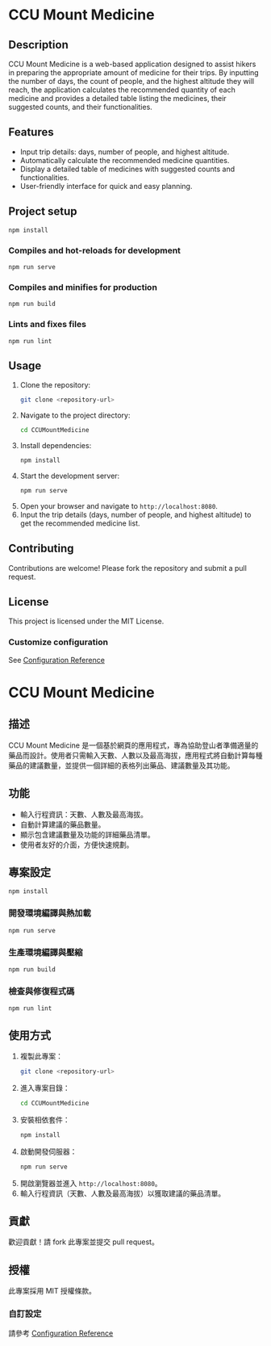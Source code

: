 # CCU Mount Medicine

## Description
CCU Mount Medicine is a web-based application designed to assist hikers in preparing the appropriate amount of medicine for their trips. By inputting the number of days, the count of people, and the highest altitude they will reach, the application calculates the recommended quantity of each medicine and provides a detailed table listing the medicines, their suggested counts, and their functionalities.

## Features
- Input trip details: days, number of people, and highest altitude.
- Automatically calculate the recommended medicine quantities.
- Display a detailed table of medicines with suggested counts and functionalities.
- User-friendly interface for quick and easy planning.

## Project setup
`npm install`

### Compiles and hot-reloads for development
`npm run serve`

### Compiles and minifies for production
`npm run build`

### Lints and fixes files
`npm run lint`

## Usage
1. Clone the repository:
   ```bash
   git clone <repository-url>
   ```
2. Navigate to the project directory:
   ```bash
   cd CCUMountMedicine
   ```
3. Install dependencies:
   ```bash
   npm install
   ```
4. Start the development server:
   ```bash
   npm run serve
   ```
5. Open your browser and navigate to `http://localhost:8080`.
6. Input the trip details (days, number of people, and highest altitude) to get the recommended medicine list.

## Contributing
Contributions are welcome! Please fork the repository and submit a pull request.

## License
This project is licensed under the MIT License.

### Customize configuration
See [Configuration Reference](https://cli.vuejs.org/config/)

# CCU Mount Medicine

## 描述
CCU Mount Medicine 是一個基於網頁的應用程式，專為協助登山者準備適量的藥品而設計。使用者只需輸入天數、人數以及最高海拔，應用程式將自動計算每種藥品的建議數量，並提供一個詳細的表格列出藥品、建議數量及其功能。

## 功能
- 輸入行程資訊：天數、人數及最高海拔。
- 自動計算建議的藥品數量。
- 顯示包含建議數量及功能的詳細藥品清單。
- 使用者友好的介面，方便快速規劃。

## 專案設定
`npm install`

### 開發環境編譯與熱加載
`npm run serve`

### 生產環境編譯與壓縮
`npm run build`

### 檢查與修復程式碼
`npm run lint`

## 使用方式
1. 複製此專案：
   ```bash
   git clone <repository-url>
   ```
2. 進入專案目錄：
   ```bash
   cd CCUMountMedicine
   ```
3. 安裝相依套件：
   ```bash
   npm install
   ```
4. 啟動開發伺服器：
   ```bash
   npm run serve
   ```
5. 開啟瀏覽器並進入 `http://localhost:8080`。
6. 輸入行程資訊（天數、人數及最高海拔）以獲取建議的藥品清單。

## 貢獻
歡迎貢獻！請 fork 此專案並提交 pull request。

## 授權
此專案採用 MIT 授權條款。

### 自訂設定
請參考 [Configuration Reference](https://cli.vuejs.org/config/)
